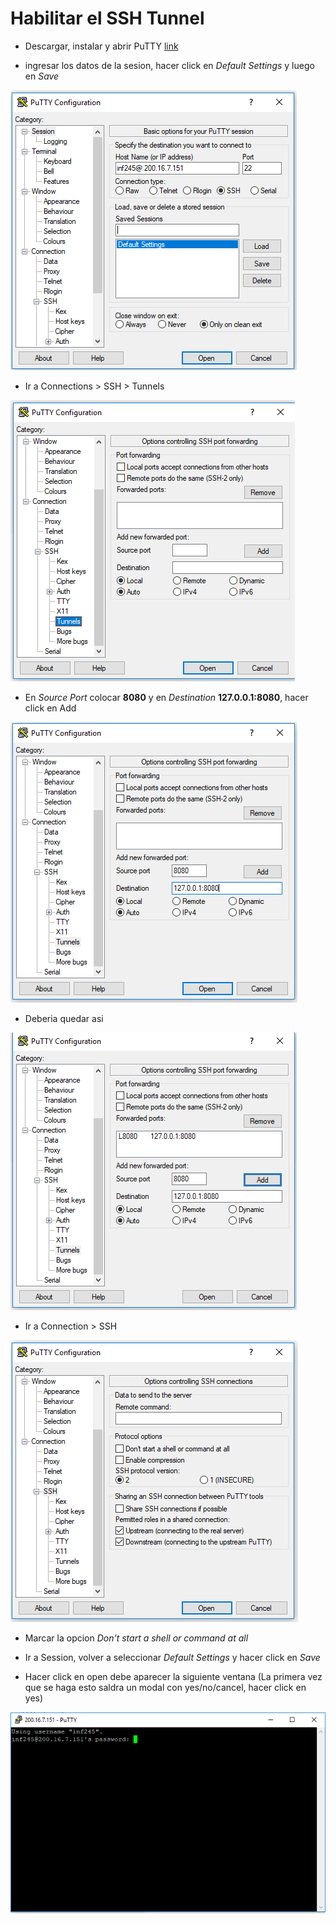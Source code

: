 # Habilitar el SSH Tunnel 

- Descargar, instalar y abrir PuTTY [link](https://the.earth.li/~sgtatham/putty/latest/w64/putty-64bit-0.70-installer.msi)

- ingresar los datos de la sesion, hacer click en *Default Settings* y luego en *Save*

![](https://raw.githubusercontent.com/eduardo0099/interfaz-gestion-docente/develop/ssh_tunnel/resources/1.PNG)

- Ir a Connections > SSH > Tunnels

![](https://raw.githubusercontent.com/eduardo0099/interfaz-gestion-docente/develop/ssh_tunnel/resources/2.PNG)

- En *Source Port* colocar **8080** y en *Destination* **127.0.0.1:8080**, hacer click en Add

![](https://raw.githubusercontent.com/eduardo0099/interfaz-gestion-docente/develop/ssh_tunnel/resources/3.PNG)

- Deberia quedar asi

![](https://raw.githubusercontent.com/eduardo0099/interfaz-gestion-docente/develop/ssh_tunnel/resources/4.PNG)

- Ir a Connection  > SSH

![](https://raw.githubusercontent.com/eduardo0099/interfaz-gestion-docente/develop/ssh_tunnel/resources/5.PNG)

- Marcar la opcion *Don't start a shell or command at all* 

- Ir a Session, volver a seleccionar *Default Settings* y hacer click en *Save*

- Hacer click en open debe aparecer la siguiente ventana (La primera vez que se haga esto saldra un modal con yes/no/cancel, hacer click en yes)

![](https://raw.githubusercontent.com/eduardo0099/interfaz-gestion-docente/develop/ssh_tunnel/resources/7.PNG)
